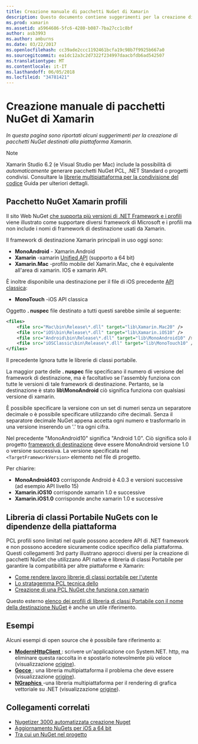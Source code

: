 ```yaml
---
title: Creazione manuale di pacchetti NuGet di Xamarin
description: Questo documento contiene suggerimenti per la creazione di pacchetti NuGet destinati alla piattaforma Xamarin. Descrive i profili Xamarin pacchetto NuGet, NuGets libreria di classi Portabile con le dipendenze della piattaforma e collegamenti a diversi esempi di open source.
ms.prod: xamarin
ms.assetid: a5964686-5fc6-4280-b087-7ba27cc1c8bf
author: asb3993
ms.author: amburns
ms.date: 03/22/2017
ms.openlocfilehash: cc39ade2ccc1192461bcfa19c98b7f9925b667a0
ms.sourcegitcommit: ea1dc12a3c2d7322f234997daacbfdb6ad542507
ms.translationtype: MT
ms.contentlocale: it-IT
ms.lasthandoff: 06/05/2018
ms.locfileid: "34781421"
---
```

# <a name="manually-creating-nuget-packages-for-xamarin"></a>Creazione manuale di pacchetti NuGet di Xamarin

_In questa pagina sono riportati alcuni suggerimenti per la creazione di pacchetti NuGet destinati alla piattaforma Xamarin._

> [!NOTE]
> Xamarin Studio 6.2 (e Visual Studio per Mac) include la possibilità di _automaticamente_ generare pacchetti NuGet PCL, .NET Standard o progetti condivisi. Consultare la [librerie multipiattaforma per la condivisione del codice](~/cross-platform/app-fundamentals/nuget-multiplatform-libraries/index.md) Guida per ulteriori dettagli.

## <a name="nuget-package-xamarin-profiles"></a>Pacchetto NuGet Xamarin profili

Il sito Web NuGet [che supporta più versioni di .NET Framework e i profili](https://docs.nuget.org/create/enforced-package-conventions) viene illustrato come supportare diversi framework di Microsoft e i profili ma non include i nomi di framework di destinazione usati da Xamarin.

Il framework di destinazione Xamarin principali in uso oggi sono:

* **MonoAndroid** - Xamarin.Android
* **Xamarin** -xamarin [Unified API](~/cross-platform/macios/unified/index.md) (supporto a 64 bit)
* **Xamarin.Mac** -profilo mobile del Xamarin.Mac, che è equivalente all'area di xamarin. IOS e xamarin API.

È inoltre disponibile una destinazione per il file di iOS precedente [API classica](~/cross-platform/macios/unified/index.md):

* **MonoTouch** -iOS API classica

Oggetto **. nuspec** file destinato a tutti questi sarebbe simile al seguente:

```xml
<files>
    <file src="Mac\bin\Release\*.dll" target="lib\Xamarin.Mac20" />
    <file src="iOS\bin\Release\*.dll" target="lib\Xamarin.iOS10" />
    <file src="Android\bin\Release\*.dll" target="lib\MonoAndroid10" />
    <file src="iOSClassic\bin\Release\*.dll" target="lib\MonoTouch10" />
</files>
```

Il precedente Ignora tutte le librerie di classi portabile.

La maggior parte delle **. nuspec** file specificano il numero di versione del framework di destinazione, ma è facoltativo se l'assembly funziona con tutte le versioni di tale framework di destinazione. Pertanto, se la destinazione è stato **lib\MonoAndroid** ciò significa funziona con qualsiasi versione di xamarin.

È possibile specificare la versione con un set di numeri senza un separatore decimale o è possibile specificare utilizzando cifre decimali. Senza il separatore decimale NuGet appena accetta ogni numero e trasformarlo in una versione inserendo un '.' tra ogni cifra.

Nel precedente "MonoAndroid10" significa "Android 1.0". Ciò significa solo il progetto [framework di destinazione](~/android/app-fundamentals/android-api-levels.md) deve essere MonoAndroid versione 1.0 o versione successiva. La versione specificata nel `<TargetFrameworkVersion>` elemento nel file di progetto.

Per chiarire:

- **MonoAndroid403** corrisponde Android è 4.0.3 e versioni successive (ad esempio API livello 15)
- **Xamarin.iOS10** corrisponde xamarin 1.0 e successive
- **Xamarin.iOS1.0** corrisponde anche xamarin 1.0 e successive

## <a name="pcl-nugets-with-platform-dependencies"></a>Libreria di classi Portabile NuGets con le dipendenze della piattaforma

PCL profili sono limitati nel quale possono accedere API di .NET framework e non possono accedere sicuramente codice specifico della piattaforma. Questi collegamenti 3rd party illustrano approcci diversi per la creazione di pacchetti NuGet che utilizzano API native e libreria di classi Portabile per garantire la compatibilità per altre piattaforme e Xamarin:

- [Come rendere lavoro librerie di classi portabile per l'utente](http://blogs.msdn.com/b/dsplaisted/archive/2012/08/27/how-to-make-portable-class-libraries-work-for-you.aspx)
- [Lo stratagemma PCL tecnica dello](http://log.paulbetts.org/the-bait-and-switch-pcl-trick/)
- [Creazione di una PCL NuGet che funziona con xamarin](http://www.jimbobbennett.io/creating-a-nuget-pcl-that-works-with-xamarin-ios/)

Questo esterno [elenco dei profili di libreria di classi Portabile con il nome della destinazione NuGet](http://embed.plnkr.co/03ck2dCtnJogBKHJ9EjY) è anche un utile riferimento.

## <a name="examples"></a>Esempi

Alcuni esempi di open source che è possibile fare riferimento a:

- [**ModernHttpClient** ](https://www.nuget.org/packages/modernhttpclient/) : scrivere un'applicazione con System.NET. http, ma eliminare questa raccolta in e spostarlo notevolmente più veloce (visualizzazione [origine](https://github.com/paulcbetts/ModernHttpClient)).
- [**Gocce** ](https://www.nuget.org/packages/Splat/) : una libreria multipiattaforma il problema che deve essere (visualizzazione [origine](https://github.com/paulcbetts/Splat)).
- [**NGraphics** ](https://www.nuget.org/packages/NGraphics/) -una libreria multipiattaforma per il rendering di grafica vettoriale su .NET (visualizzazione [origine](https://github.com/praeclarum/NGraphics/blob/master/NGraphics.nuspec)).

## <a name="related-links"></a>Collegamenti correlati

- [Nugetizer 3000 automatizzata creazione Nuget](~/cross-platform/app-fundamentals/nuget-multiplatform-libraries/index.md)
- [Aggiornamento NuGets per iOS a 64 bit](http://blog.xamarin.com/how-to-update-nuget-packages-for-64-bit/)
- [Tra cui un NuGet nel progetto](/visualstudio/mac/nuget-walkthrough/index.md)
